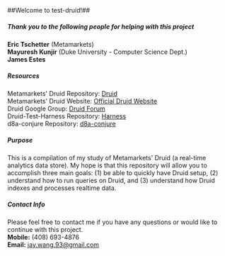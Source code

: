 ##Welcome to test-druid!##

##### Thank you to the following people for helping with this project

**Eric Tschetter** (Metamarkets)  
**Mayuresh Kunjir** (Duke University - Computer Science Dept.)  
**James Estes**   

##### Resources

Metamarkets' Druid Repository: [Druid](https://github.com/metamx/druid)  
Metamarkets' Druid Website: [Official Druid Website](http://metamarkets.com/category/technology/druid/)  
Druid Google Group: [Druid Forum](https://groups.google.com/forum/#!forum/druid-development)  
Druid-Test-Harness Repository: [Harness](https://github.com/housejester/druid-test-harness)  
d8a-conjure Repository: [d8a-conjure](https://github.com/housejester/d8a-conjure)  

##### Purpose

This is a compilation of my study of Metamarkets' Druid (a real-time analytics data store). My hope is that this repository will allow you to accomplish three main goals: (1) be able to quickly have Druid setup, (2) understand how to run queries on Druid, and (3) understand how Druid indexes and processes realtime data. 

##### Contact Info

Please feel free to contact me if you have any questions or would like to continue with this project.    
**Mobile:** (408) 693-4876   
**Email:** jay.wang.93@gmail.com    
